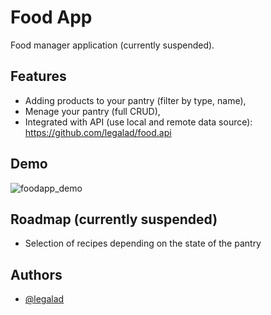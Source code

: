 # Food App

Food manager application (currently suspended). 

## Features

- Adding products to your pantry (filter by type, name), 
- Menage your pantry (full CRUD),
- Integrated with API (use local and remote data source): https://github.com/legalad/food.api

## Demo

![foodapp_demo](https://github.com/legalad/FoodApp/assets/109519711/084d6431-cad2-4c0d-a0c9-53a1377455cc)

## Roadmap (currently suspended)

- Selection of recipes depending on the state of the pantry 

## Authors

- [@legalad](https://www.github.com/legalad)
